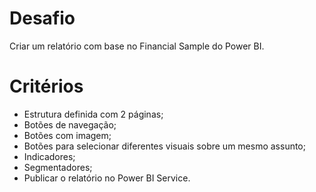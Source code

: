 # Desafio
Criar um relatório com base no Financial Sample do Power BI.

# Critérios
* Estrutura definida com 2 páginas;
* Botões de navegação;
* Botões com imagem;
* Botões para selecionar diferentes visuais sobre um mesmo assunto;
* Indicadores;
* Segmentadores;
* Publicar o relatório no Power BI Service.
